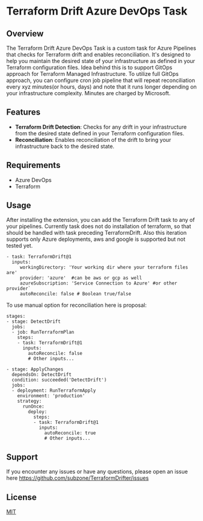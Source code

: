 # Terraform Drift Azure DevOps Task

## Overview

The Terraform Drift Azure DevOps Task is a custom task for Azure Pipelines that checks for Terraform drift and enables reconciliation. It's designed to help you maintain the desired state of your infrastructure as defined in your Terraform configuration files. Idea behind this is to support GitOps approach for Terraform Managed Infrastructure. To utilize full GitOps approach, you can configure cron job pipeline that will repeat reconciliation every xyz minutes(or hours, days) and note that it runs longer depending on your infrastructure complexity. Minutes are charged by Microsoft.

## Features

- **Terraform Drift Detection**: Checks for any drift in your infrastructure from the desired state defined in your Terraform configuration files.
- **Reconciliation**: Enables reconciliation of the drift to bring your infrastructure back to the desired state.

## Requirements

- Azure DevOps
- Terraform

## Usage

After installing the extension, you can add the Terraform Drift task to any of your pipelines. Currently task does not do installation of terraform, so that should be handled with task preceding TerraformDrift. Also this iteration supports only Azure deployments, aws and google is supported but not tested yet.


```task: TerraformDrift@1
- task: TerraformDrift@1
  inputs:
     workingDirectory: 'Your working dir where your terraform files are'
     provider: 'azure'  #can be aws or gcp as well
     azureSubscription: 'Service Connection to Azure' #or other provider`
     autoReconcile: false # Boolean true/false
```


To use manual option for reconciliation here is proposal:

```
stages:
- stage: DetectDrift
  jobs:
  - job: RunTerraformPlan
    steps:
    - task: TerraformDrift@1
      inputs:
        autoReconcile: false
        # Other inputs...

- stage: ApplyChanges
  dependsOn: DetectDrift
  condition: succeeded('DetectDrift')
  jobs:
  - deployment: RunTerraformApply
    environment: 'production'
    strategy:
      runOnce:
        deploy:
          steps:
          - task: TerraformDrift@1
            inputs:
              autoReconcile: true
              # Other inputs...
```

## Support

If you encounter any issues or have any questions, please open an issue here https://github.com/subzone/TerraformDrifter/issues 

## License

[MIT](https://choosealicense.com/licenses/mit/)
